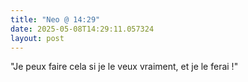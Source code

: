 ```yaml
---
title: "Neo @ 14:29"
date: 2025-05-08T14:29:11.057324
layout: post
---
```


"Je peux faire cela si je le veux vraiment, et je le ferai !"